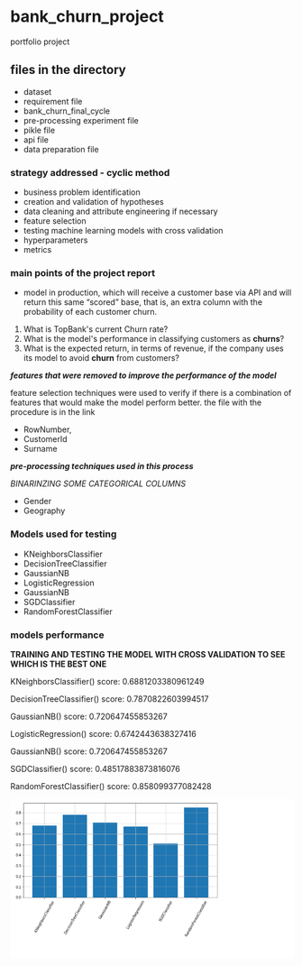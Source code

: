 # bank_churn_project
portfolio project

## files in the directory
- dataset
- requirement file
- bank_churn_final_cycle
- pre-processing experiment file
- pikle file
- api file
- data preparation file

### strategy addressed - cyclic method
- business problem identification
- creation and validation of hypotheses
- data cleaning and attribute engineering if necessary
- feature selection
- testing machine learning models with cross validation
- hyperparameters
- metrics

### main points of the project report
- model in production, which will receive a customer base via API and will return this same “scored” base, that is, an extra column with the probability of each customer churn.

1. What is TopBank's current Churn rate?
2. What is the model's performance in classifying customers as **churns**?
3. What is the expected return, in terms of revenue, if the company uses its model to avoid **churn** from customers?

***features that were removed to improve the performance of the model***

feature selection techniques were used to verify if there is a combination of features that would make the model perform better. the file with the procedure is in the link
- RowNumber,
- CustomerId 
- Surname

***pre-processing techniques used in this process***

*BINARINZING SOME CATEGORICAL COLUMNS*
- Gender
- Geography

### Models used for testing
- KNeighborsClassifier
- DecisionTreeClassifier
- GaussianNB
- LogisticRegression
- GaussianNB
- SGDClassifier
- RandomForestClassifier

### models performance

**TRAINING AND TESTING THE MODEL WITH CROSS VALIDATION TO SEE WHICH IS THE BEST ONE**

KNeighborsClassifier() score: 0.6881203380961249

DecisionTreeClassifier() score: 0.7870822603994517

GaussianNB() score: 0.720647455853267

LogisticRegression() score: 0.6742443638327416

GaussianNB() score: 0.720647455853267

SGDClassifier() score: 0.48517883873816076

RandomForestClassifier() score: 0.858099377082428

![performance graph](https://github.com/wendrel815/bank_churn_project/blob/main/graph%20to%20the%20report/model_performance.png)
